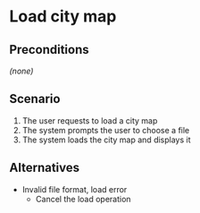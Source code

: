 # Load city map

## Preconditions

_(none)_

## Scenario

1. The user requests to load a city map
2. The system prompts the user to choose a file
3. The system loads the city map and displays it

## Alternatives

- Invalid file format, load error
  - Cancel the load operation
